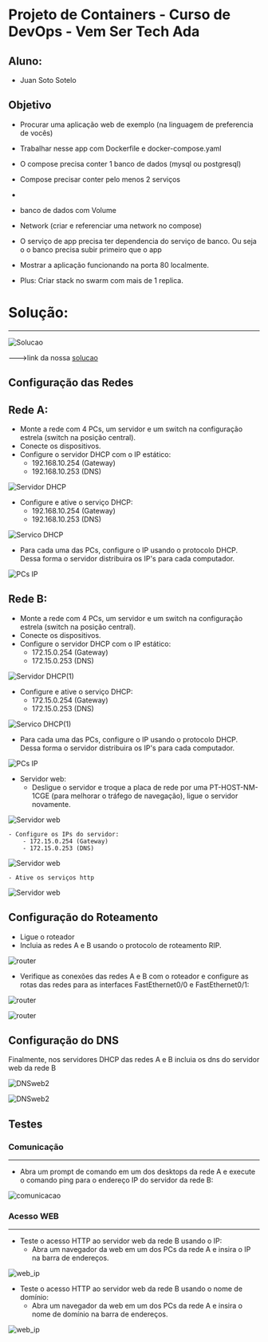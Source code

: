 
# Projeto de Containers - Curso de DevOps - Vem Ser Tech Ada

## Aluno:
- Juan Soto Sotelo

## Objetivo

- Procurar uma aplicação web de exemplo (na linguagem de preferencia de vocês)

- Trabalhar nesse app com Dockerfile e docker-compose.yaml

- O compose precisa conter 1 banco de dados (mysql ou postgresql)

- Compose precisar conter pelo menos 2 serviços
- 
- banco de dados com Volume

- Network (criar e referenciar uma network no compose)

- O serviço de app precisa ter dependencia do serviço de banco. Ou seja o o banco precisa subir primeiro que o app

- Mostrar a aplicação funcionando na porta 80 localmente.

- Plus: Criar stack no swarm com mais de 1 replica.

# Solução:
---------

![Solucao](/files/Projeto_Redes_solucao.png)

--->link da nossa [solucao](./Projeto_Redes_Equipe1.pkt)

## Configuração das Redes

Rede A:
-------
- Monte a rede com 4 PCs, um servidor e um switch na configuração estrela (switch na posição central).
- Conecte os dispositivos. 
- Configure o servidor DHCP com o IP estático:
    - 192.168.10.254 (Gateway)
    - 192.168.10.253 (DNS)

![Servidor DHCP](/files/server_DHCP.png)

- Configure  e ative o serviço DHCP:
    - 192.168.10.254 (Gateway)
    - 192.168.10.253 (DNS)

![Servico DHCP](/files/server_DHCP1.png)

- Para cada uma das PCs, configure o IP usando o protocolo DHCP. Dessa forma o servidor distribuira os IP's para cada computador.

![PCs IP](/files/pc1.png)



Rede B:
-------
- Monte a rede com 4 PCs, um servidor e um switch na configuração estrela (switch na posição central).
- Conecte os dispositivos.
- Configure o servidor DHCP com o IP estático:
    - 172.15.0.254 (Gateway) 
    - 172.15.0.253 (DNS)

![Servidor DHCP(1)](/files/server_DHCP(1).png)

- Configure  e ative o serviço DHCP:
    - 172.15.0.254 (Gateway) 
    - 172.15.0.253 (DNS)

![Servico DHCP(1)](/files/server_DHCP(1)1.png)

- Para cada uma das PCs, configure o IP usando o protocolo DHCP. Dessa forma o servidor distribuira os IP's para cada computador.

![PCs IP](/files/pc3(1).png)

- Servidor web:
    - Desligue o servidor e troque a placa de rede por uma PT-HOST-NM-1CGE (para melhorar o tráfego de navegação), ligue o servidor novamente.

![Servidor web](/files/server_web2ada.png)

    - Configure os IPs do servidor:
        - 172.15.0.254 (Gateway) 
        - 172.15.0.253 (DNS)
        
![Servidor web](/files/server_web2ada1.png)
        
    - Ative os serviços http
    
![Servidor web](/files/server_web2ada2.png)

## Configuração do Roteamento

- Ligue o roteador
- Incluia as redes A e B usando o protocolo de roteamento RIP.

![router](/files/router_ring.png)

- Verifique as conexões das redes A e B com o roteador e  configure as rotas das redes para as interfaces FastEthernet0/0 e FastEthernet0/1:

![router](/files/router.png)

![router](/files/router1.png)

## Configuração do DNS

Finalmente, nos servidores DHCP das redes A e B incluia os dns do servidor web da rede B

![DNSweb2](/files/server_DHCP2.png)


![DNSweb2](/files/server_DHCP(1)2.png)
  

## Testes

### Comunicação
---------------

- Abra um prompt de comando em um dos desktops da rede A e execute o comando ping para o endereço IP do servidor da rede B:

![comunicacao](/files/ping_pc0.png)


### Acesso WEB
---------------

- Teste o acesso HTTP ao servidor web da rede B usando o IP:
    - Abra um navegador da web em um dos PCs da rede A e insira o IP na barra de endereços.

![web_ip](/files/pc3webada.png)

- Teste o acesso HTTP ao servidor web da rede B usando o nome de domínio:
    - Abra um navegador da web em um dos PCs da rede A e insira o nome de domínio na barra de endereços.

![web_ip](/files/pc3webada1.png)
